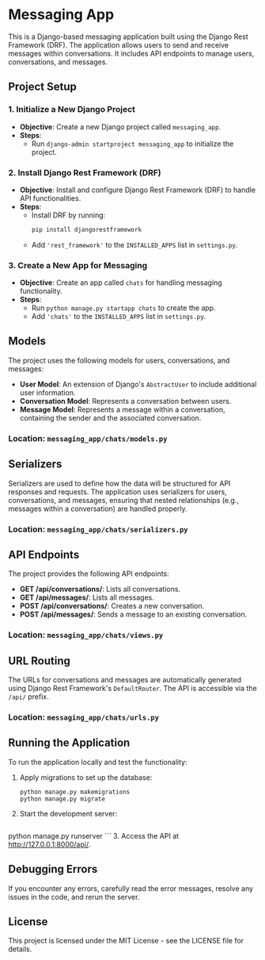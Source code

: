 # Messaging App

This is a Django-based messaging application built using the Django Rest Framework (DRF). The application allows users to send and receive messages within conversations. It includes API endpoints to manage users, conversations, and messages.

## Project Setup

### 1. Initialize a New Django Project
- **Objective**: Create a new Django project called `messaging_app`.
- **Steps**: 
  - Run `django-admin startproject messaging_app` to initialize the project.

### 2. Install Django Rest Framework (DRF)
- **Objective**: Install and configure Django Rest Framework (DRF) to handle API functionalities.
- **Steps**:
  - Install DRF by running:
    ```bash
    pip install djangorestframework
    ```
  - Add `'rest_framework'` to the `INSTALLED_APPS` list in `settings.py`.

### 3. Create a New App for Messaging
- **Objective**: Create an app called `chats` for handling messaging functionality.
- **Steps**:
  - Run `python manage.py startapp chats` to create the app.
  - Add `'chats'` to the `INSTALLED_APPS` list in `settings.py`.

## Models

The project uses the following models for users, conversations, and messages:

- **User Model**: An extension of Django's `AbstractUser` to include additional user information.
- **Conversation Model**: Represents a conversation between users.
- **Message Model**: Represents a message within a conversation, containing the sender and the associated conversation.

### Location: `messaging_app/chats/models.py`

## Serializers

Serializers are used to define how the data will be structured for API responses and requests. The application uses serializers for users, conversations, and messages, ensuring that nested relationships (e.g., messages within a conversation) are handled properly.

### Location: `messaging_app/chats/serializers.py`

## API Endpoints

The project provides the following API endpoints:

- **GET /api/conversations/**: Lists all conversations.
- **GET /api/messages/**: Lists all messages.
- **POST /api/conversations/**: Creates a new conversation.
- **POST /api/messages/**: Sends a message to an existing conversation.

### Location: `messaging_app/chats/views.py`

## URL Routing

The URLs for conversations and messages are automatically generated using Django Rest Framework's `DefaultRouter`. The API is accessible via the `/api/` prefix.

### Location: `messaging_app/chats/urls.py`

## Running the Application

To run the application locally and test the functionality:

1. Apply migrations to set up the database:
   ```
   python manage.py makemigrations
   python manage.py migrate
    ```
2. Start the development server:
    ```
python manage.py runserver
    ```
3. Access the API at http://127.0.0.1:8000/api/.
    
## Debugging Errors
If you encounter any errors, carefully read the error messages, resolve any issues in the code, and rerun the server.
    
## License
This project is licensed under the MIT License - see the LICENSE file for details.







